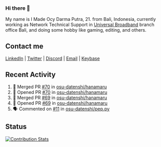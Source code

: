 ### Hi there 👋

My name is I Made Ocy Darma Putra, 21. from Bali, Indonesia, currently working as Network Technical Support in [Universal Broadband](https://universal.net.id) branch office Bali, and doing some hobby like gaming, editing, and others.

## Contact me

[LinkedIn](https://linkedin.com/in/troke) | [Twitter](https://twitter.com/darma_ochi) | [Discord](https://link.troke.id/discord) | <a href="mailto:ochi@troke.id">Email</a> | [Keybase](https://keybase.io/troke)

## Recent Activity

<!--START_SECTION:activity-->
1. 🎉 Merged PR [#70](https://github.com/osu-datenshi/hanamaru/pull/70) in [osu-datenshi/hanamaru](https://github.com/osu-datenshi/hanamaru)
2. 💪 Opened PR [#70](https://github.com/osu-datenshi/hanamaru/pull/70) in [osu-datenshi/hanamaru](https://github.com/osu-datenshi/hanamaru)
3. 🎉 Merged PR [#69](https://github.com/osu-datenshi/hanamaru/pull/69) in [osu-datenshi/hanamaru](https://github.com/osu-datenshi/hanamaru)
4. 💪 Opened PR [#69](https://github.com/osu-datenshi/hanamaru/pull/69) in [osu-datenshi/hanamaru](https://github.com/osu-datenshi/hanamaru)
5. 🗣 Commented on [#11](https://github.com/osu-datenshi/pep.py/issues/11) in [osu-datenshi/pep.py](https://github.com/osu-datenshi/pep.py)
<!--END_SECTION:activity-->

## Status

[![Contribution Stats](https://github-contribution-stats.vercel.app/api/?username=troke12)](https://github.com/LordDashMe/github-contribution-stats/)
